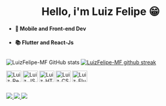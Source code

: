 <h1 align="center"> 
  Hello, i'm Luiz Felipe 😁
</h1>

* #### 👾 Mobile and Front-end Dev
* #### 📚 Flutter and React-Js
##

![LuizFelipe-MF GitHub stats](https://github-readme-stats.vercel.app/api?username=LuizFelipe-MF&show_icons=true&theme=dracula)
[![LuizFelipe-MF github streak](https://github-readme-streak-stats.herokuapp.com/?user=LuizFelipe-MF&theme=dracula)](https://github.com/timonwa/github-readme-streak-stats)

<div style="display: inline-block">
  <img align="center" alt="Luiz_React" height="30" width="40" src="https://cdn.jsdelivr.net/gh/devicons/devicon/icons/react/react-original.svg">
  <img align="center" alt="Luiz_JS" height="30" width="40" src="https://cdn.jsdelivr.net/gh/devicons/devicon/icons/javascript/javascript-plain.svg">
  <img align="center" alt="Luiz_HTML" height="30" width="40" src="https://cdn.jsdelivr.net/gh/devicons/devicon/icons/html5/html5-plain.svg">
  <img align="center" alt="Luiz_CSS" height="30" width="40" src="https://cdn.jsdelivr.net/gh/devicons/devicon/icons/css3/css3-plain.svg">
  <img align="center" alt="Luiz_Flutter" height="30" width="40" src="https://cdn.jsdelivr.net/gh/devicons/devicon/icons/flutter/flutter-original.svg" />
</div>

##

<div>
  <a href="https://github.com/LuizFelipe-MF/LuizFelipe-MF" target="_blank">
    <img src="https://img.shields.io/badge/GitHub-100000?style=for-the-badge&logo=github&logoColor=white" target="_blank">
  </a>
  
  <a href="https://www.linkedin.com/in/luiz-felipe-maggioni-figueiredo-323087222/" target="_blank">
    <img src="https://img.shields.io/badge/LinkedIn-0077B5?style=for-the-badge&logo=linkedin&logoColor=white" target="_blank">
  </a>
  
  <a href="https://www.instagram.com/_felipe.luiz/" target="_blank">
    <img src="https://img.shields.io/badge/Instagram-E4405F?style=for-the-badge&logo=instagram&logoColor=white" target="_blank">
  </a>
</div>
  
